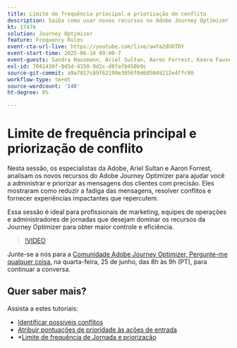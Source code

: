 ```yaml
---
title: Limite de frequência principal e priorização de conflito
description: Saiba como usar novos recursos no Adobe Journey Optimizer para controlar e priorizar as mensagens mais importantes que estão sendo enviadas aos clientes.
kt: 17474
solution: Journey Optimizer
feature: Frequency Rules
event-cta-url-live: https://youtube.com/live/awYa2dU6TDY
event-start-time: 2025-06-18 09:00-7
event-guests: Sandra Hausmann, Ariel Sultan, Aaron Forrest, Keara Fausett
exl-id: 7041430f-845d-4150-9d2c-d8fafb450b9c
source-git-commit: a9a7817c89f62199e3056f0d685049212e4ffc90
workflow-type: tm+mt
source-wordcount: '148'
ht-degree: 0%

---
```


# Limite de frequência principal e priorização de conflito

Nesta sessão, os especialistas da Adobe, Ariel Sultan e Aaron Forrest, analisam os novos recursos do Adobe Journey Optimizer para ajudar você a administrar e priorizar as mensagens dos clientes com precisão. Eles mostraram como reduzir a fadiga das mensagens, resolver conflitos e fornecer experiências impactantes que repercutem.

Essa sessão é ideal para profissionais de marketing, equipes de operações e administradores de jornadas que desejam dominar os recursos da Journey Optimizer para obter maior controle e eficiência.


>[!VIDEO](https://video.tv.adobe.com/v/3464052/?quality=12&learn=on)

Junte-se a nós para a [Comunidade Adobe Journey Optimizer, Pergunte-me qualquer coisa](https://experienceleaguecommunities.adobe.com/t5/journey-optimizer-events/ask-me-anything-june-[...]with-jornada-otimizer-product-experts/ev-p/757473), na quarta-feira, 25 de junho, das 8h às 9h (PT), para continuar a conversa.

## Quer saber mais?

Assista a estes tutoriais:

* [Identificar possíveis conflitos](https://experienceleague.adobe.com/pt-br/docs/journey-optimizer-learn/tutorials/conflict-management/identify-potential-conflicts)
* [Atribuir pontuações de prioridade às ações de entrada](https://experienceleague.adobe.com/pt-br/docs/journey-optimizer-learn/tutorials/conflict-management/assign-priority-score)
* *[Limite de frequência de Jornada e priorização](https://experienceleague.adobe.com/pt-br/docs/journey-optimizer-learn/tutorials/conflict-management/journey-frequency-capping-and-prioritization)
